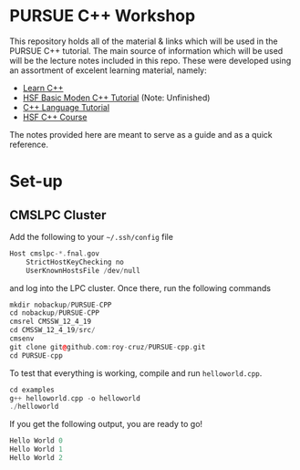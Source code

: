 # PURSUE C++ Workshop 
This repository holds all of the material & links which will be used in the PURSUE C++ tutorial. The main source of information which will be used will be the lecture notes included in this repo. These were developed using an assortment of excelent learning material, namely:

* [Learn C++](https://www.learncpp.com/)
* [HSF Basic Moden C++ Tutorial](https://hsf-training.github.io/hsf-training-cpp-webpage/) (Note: Unfinished)
* [C++ Language Tutorial](https://cplusplus.com/doc/tutorial/)
* [HSF C++ Course](https://github.com/hsf-training/cpluspluscourse)

The notes provided here are meant to serve as a guide and as a quick reference.

# Set-up

## CMSLPC Cluster

Add the following to your `~/.ssh/config` file

```cpp
Host cmslpc-*.fnal.gov
    StrictHostKeyChecking no
    UserKnownHostsFile /dev/null
```

and log into the LPC cluster. Once there, run the following commands

```cpp
mkdir nobackup/PURSUE-CPP
cd nobackup/PURSUE-CPP
cmsrel CMSSW_12_4_19
cd CMSSW_12_4_19/src/
cmsenv
git clone git@github.com:roy-cruz/PURSUE-cpp.git
cd PURSUE-cpp
```

To test that everything is working, compile and run `helloworld.cpp`.

```cpp
cd examples
g++ helloworld.cpp -o helloworld
./helloworld
```

If you get the following output, you are ready to go!

```cpp
Hello World 0
Hello World 1
Hello World 2
```

